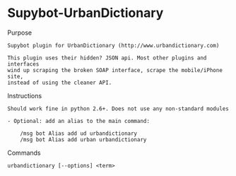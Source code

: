 Supybot-UrbanDictionary
=======================

Purpose

    Supybot plugin for UrbanDictionary (http://www.urbandictionary.com)
    
    This plugin uses their hidden? JSON api. Most other plugins and interfaces
    wind up scraping the broken SOAP interface, scrape the mobile/iPhone site,
    instead of using the cleaner API.

Instructions

    Should work fine in python 2.6+. Does not use any non-standard modules
    
    - Optional: add an alias to the main command:
    
        /msg bot Alias add ud urbandictionary
        /msg bot Alias add urban urbandictionary

Commands

    urbandictionary [--options] <term>
